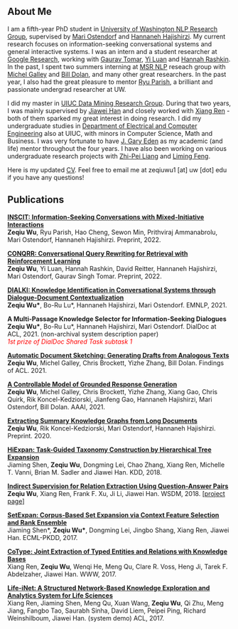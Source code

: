## About Me

I am a fifth-year PhD student in [University of Washington NLP Research Group](https://nlp.washington.edu/), supervised by [Mari Ostendorf](http://ssli.ee.washington.edu/people/mo/) and [Hannaneh Hajishirzi](https://homes.cs.washington.edu/~hannaneh/). My current research focuses on information-seeking conversational systems and general interactive systems. I was an intern and a student researcher at [Google Research](https://ai.google/research/), working with [Gaurav Tomar](https://research.google/people/GauravSinghTomar/), [Yi Luan](https://luanyi.github.io/) and [Hannah Rashkin](https://hrashkin.github.io/). In the past, I spent two summers interning at [MSR NLP](https://www.microsoft.com/en-us/research/group/natural-language-processing/) reseach group with [Michel Galley](https://www.microsoft.com/en-us/research/people/mgalley/) and [Bill Dolan](https://www.microsoft.com/en-us/research/people/billdol/), and many other great researchers. In the past year, I also had the great pleasure to mentor [Ryu Parish](https://ryuparish.github.io/ryus_website/), a brilliant and passionate undergrad researcher at UW.

I did my master in [UIUC Data Mining Research Group](http://dm1.cs.uiuc.edu/). During that two years, I was mainly supervised by [Jiawei Han](http://hanj.cs.illinois.edu/) and closely worked with [Xiang Ren](https://shanzhenren.github.io/) - both of them sparked my great interest in doing research. I did my undergraduate studies in [Department of Electrical and Computer Engineering](https://ece.illinois.edu/) also at UIUC, with minors in Computer Science, Math and Business. I was very fortunate to have [J. Gary Eden](https://ece.illinois.edu/directory/profile/jgeden) as my academic (and life) mentor throughout the four years. I have also been working on various undergraduate research projects with [Zhi-Pei Liang](https://ece.illinois.edu/directory/profile/z-liang) and [Liming Feng](https://fenglm.web.engr.illinois.edu/). 

Here is my updated [CV](ZeqiuWu-CV.pdf). Feel free to email me at zeqiuwu1 [at] uw [dot] edu if you have any questions!


## Publications

**[INSCIT: Information-Seeking Conversations with Mixed-Initiative Interactions](papers/INSCIT.pdf)**<br/>
__Zeqiu Wu__, Ryu Parish, Hao Cheng, Sewon Min, Prithviraj Ammanabrolu, Mari Ostendorf, Hannaneh Hajishirzi. Preprint, 2022.


**[CONQRR: Conversational Query Rewriting for Retrieval with Reinforcement Learning](https://arxiv.org/abs/2112.08558)**<br/>
__Zeqiu Wu__, Yi Luan, Hannah Rashkin, David Reitter, Hannaneh Hajishirzi, Mari Ostendorf, Gaurav Singh Tomar. Preprint, 2022.


**[DIALKI: Knowledge Identification in Conversational Systems through Dialogue-Document Contextualization](https://arxiv.org/abs/2109.04673)**<br/>
__Zeqiu Wu\*__, Bo-Ru Lu*, Hannaneh Hajishirzi, Mari Ostendorf. EMNLP, 2021.


**A Multi-Passage Knowledge Selector for Information-Seeking Dialogues**<br/>
__Zeqiu Wu\*__, Bo-Ru Lu*, Hannaneh Hajishirzi, Mari Ostendorf. DialDoc at ACL, 2021. (non-archival system description paper)<br/>
<span style="color:red">*1st prize of DialDoc Shared Task subtask 1*</span>

**[Automatic Document Sketching: Generating Drafts from Analogous Texts](https://arxiv.org/pdf/2106.07192.pdf)**<br/>
__Zeqiu Wu__, Michel Galley, Chris Brockett, Yizhe Zhang, Bill Dolan. Findings of ACL. 2021.


**[A Controllable Model of Grounded Response Generation](https://arxiv.org/pdf/2005.00613.pdf)**<br/>
__Zeqiu Wu__, Michel Galley, Chris Brockett, Yizhe Zhang, Xiang Gao, Chris Quirk, Rik Koncel-Kedziorski, Jianfeng Gao, Hannaneh Hajishirzi, Mari Ostendorf, Bill Dolan. AAAI, 2021.


**[Extracting Summary Knowledge Graphs from Long Documents](https://arxiv.org/pdf/2009.09162.pdf)**<br/>
__Zeqiu Wu__, Rik Koncel-Kedziorski, Mari Ostendorf, Hannaneh Hajishirzi. Preprint. 2020.


**[HiExpan: Task-Guided Taxonomy Construction by Hierarchical Tree Expansion](http://hanj.cs.illinois.edu/pdf/kdd18_jshen.pdf)**<br/>
Jiaming Shen, __Zeqiu Wu__, Dongming Lei, Chao Zhang, Xiang Ren, Michelle T. Vanni, Brian M. Sadler and Jiawei Han. KDD, 2018.


**[Indirect Supervision for Relation Extraction Using Question-Answer Pairs](https://arxiv.org/pdf/1710.11169.pdf)**<br/>
__Zeqiu Wu__, Xiang Ren, Frank F. Xu, Ji Li, Jiawei Han. WSDM, 2018. [[project page]](https://ellenmellon.github.io/ReQuest/)


**[SetExpan: Corpus-Based Set Expansion via Context Feature Selection and Rank Ensemble](http://ecmlpkdd2017.ijs.si/papers/paperID296.pdf)**<br/>
Jiaming Shen*, __Zeqiu Wu\*__, Dongming Lei, Jingbo Shang, Xiang Ren, Jiawei Han. ECML-PKDD, 2017.


**[CoType: Joint Extraction of Typed Entities and Relations with Knowledge Bases](https://arxiv.org/pdf/1610.08763.pdf)**<br/>
Xiang Ren, __Zeqiu Wu__, Wenqi He, Meng Qu, Clare R. Voss, Heng Ji, Tarek F. Abdelzaher, Jiawei Han. WWW, 2017.


**[Life-iNet: A Structured Network-Based Knowledge Exploration and Analytics System for Life Sciences](http://xren7.web.engr.illinois.edu/acl2017_camera%20ready.pdf)**<br/>
Xiang Ren, Jiaming Shen, Meng Qu, Xuan Wang, __Zeqiu Wu__, Qi Zhu, Meng Jiang, Fangbo Tao, Saurabh Sinha, David Liem, Peipei Ping, Richard Weinshilboum, Jiawei Han. (system demo) ACL, 2017.

